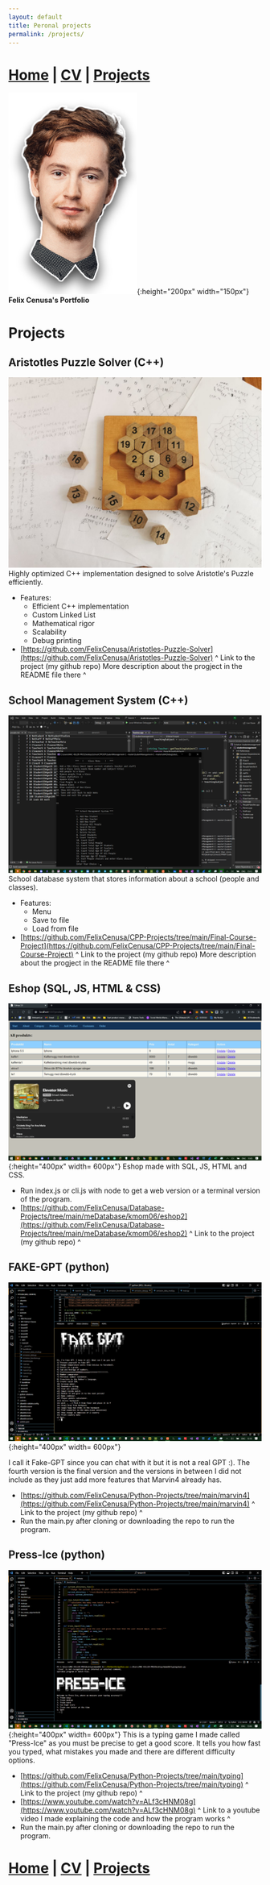 ```yaml
---
layout: default
title: Peronal projects
permalink: /projects/
---
```

# [Home](/portfolio) | [CV](/portfolio/cv/) | [Projects](/portfolio/projects/)
![Logo](/assets/img/me.png){:height="200px" width="150px"}
**Felix Cenusa's Portfolio**

# Projects

## Aristotles Puzzle Solver (C++)
![AristotlesPuzzleSolver](/assets/img/AristotlesPuzzleAndMath.jpg)
 Highly optimized C++ implementation designed to solve Aristotle's Puzzle efficiently. 
- Features:
    - Efficient C++ implementation
    - Custom Linked List
    - Mathematical rigor
    - Scalability
    - Debug printing
- [https://github.com/FelixCenusa/Aristotles-Puzzle-Solver](https://github.com/FelixCenusa/Aristotles-Puzzle-Solver)
  ^ Link to the project (my github repo) More description about the progject in the README file there ^


## School Management System (C++)
![schoolmgmt](/assets/img/schoolmanagementss.png)
School database system that stores information about a school (people and classes).
- Features:
    - Menu
    - Save to file
    - Load from file
- [https://github.com/FelixCenusa/CPP-Projects/tree/main/Final-Course-Project](https://github.com/FelixCenusa/CPP-Projects/tree/main/Final-Course-Project)
  ^ Link to the project (my github repo) More description about the progject in the README file there ^

## Eshop (SQL, JS, HTML & CSS)
![eshop](/assets/img/eshopss.png){:height="400px" width= 600px"}
Eshop made with SQL, JS, HTML and CSS.
- Run index.js or cli.js with node to get a web version or a terminal version of the program.
- [https://github.com/FelixCenusa/Database-Projects/tree/main/meDatabase/kmom06/eshop2](https://github.com/FelixCenusa/Database-Projects/tree/main/meDatabase/kmom06/eshop2)
  ^ Link to the project (my github repo) ^

## FAKE-GPT (python)
![fakegpt](/assets/img/fakegptss.png){:height="400px" width= 600px"}

I call it Fake-GPT since you can chat with it but it is not a real GPT :). The fourth version is the final version and the versions in between I did not include as they just add more features that Marvin4 already has.
- [https://github.com/FelixCenusa/Python-Projects/tree/main/marvin4](https://github.com/FelixCenusa/Python-Projects/tree/main/marvin4)
  ^ Link to the project (my github repo) ^
- Run the main.py after cloning or downloading the repo to run the program.

## Press-Ice (python)
![pressice](/assets/img/pressicess.png){:height="400px" width= 600px"}
This is a typing game I made called "Press-Ice" as you must be precise to get a good score. 
It tells you how fast you typed, what mistakes you made and there are different difficulty options.
- [https://github.com/FelixCenusa/Python-Projects/tree/main/typing](https://github.com/FelixCenusa/Python-Projects/tree/main/typing)
  ^ Link to the project (my github repo) ^
- [https://www.youtube.com/watch?v=ALf3cHNM08g](https://www.youtube.com/watch?v=ALf3cHNM08g)
  ^ Link to a youtube video I made explaining the code and how the program works ^
- Run the main.py after cloning or downloading the repo to run the program.

# [Home](/portfolio) | [CV](/portfolio/cv/) | [Projects](/portfolio/projects/)
